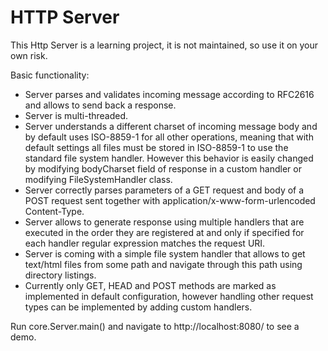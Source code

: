HTTP Server
====
This Http Server is a learning project, it is not maintained, so use it on your own risk.

Basic functionality:

 - Server parses and validates incoming message according to RFC2616 and allows to send back a response.
 - Server is multi-threaded.
 - Server understands a different charset of incoming message body and by default uses ISO-8859-1 for all other operations, meaning that with default settings all files must be stored in ISO-8859-1 to use the standard file system handler. However this behavior is easily changed by modifying bodyCharset field of response in a custom handler or modifying FileSystemHandler class.  
 - Server correctly parses parameters of a GET request and body of a POST request sent together with application/x-www-form-urlencoded Content-Type.
 - Server allows to generate response using multiple handlers that are executed in the order they are registered at and only if specified for each handler regular expression matches the request URI.
 - Server is coming with a simple file system handler that allows to get text/html files from some path and navigate through this path using directory listings.
 - Currently only GET, HEAD and POST methods are marked as implemented in default configuration, however handling other request types can be implemented by adding custom handlers.
 
 
Run core.Server.main() and navigate to http://localhost:8080/ to see a demo.